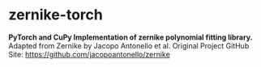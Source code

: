 # zernike-torch
**PyTorch and CuPy Implementation of zernike polynomial fitting library.**
Adapted from Zernike by Jacopo Antonello et al.
Original Project GitHub Site: https://github.com/jacopoantonello/zernike

